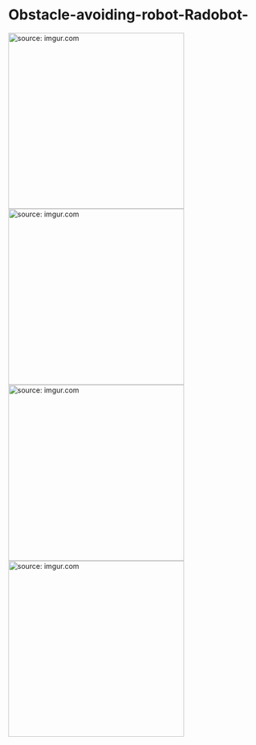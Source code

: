 # Obstacle-avoiding-robot-Radobot-

<a href="http://imgur.com/SVTpCv7"><img src="http://i.imgur.com/SVTpCv7.jpg" width = "350" title="source: imgur.com" /></a>
<a href="http://imgur.com/q0LxkNB"><img src="http://i.imgur.com/q0LxkNB.jpg" width = "350" title="source: imgur.com" /></a>
<a href="http://imgur.com/zGSc7QR"><img src="http://i.imgur.com/zGSc7QR.jpg" width = "350" title="source: imgur.com" /></a>
<a href="http://imgur.com/7JDhUxH"><img src="http://i.imgur.com/7JDhUxH.jpg" width = "350" title="source: imgur.com" /></a>

